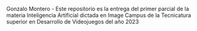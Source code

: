 Gonzalo Montero - Este repositorio es la entrega del primer parcial de la materia Inteligencia Artificial dictada en Image Campus de la Tecnicatura superior en Desarrollo de Videojuegos del año 2023
 
